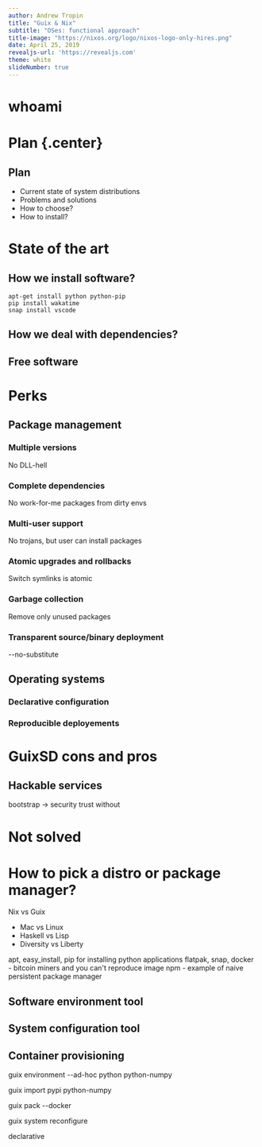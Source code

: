 ```yaml
---
author: Andrew Tropin
title: "Guix & Nix"
subtitle: "OSes: functional approach"
title-image: "https://nixos.org/logo/nixos-logo-only-hires.png"
date: April 25, 2019
revealjs-url: 'https://revealjs.com'
theme: white
slideNumber: true
---
```


# whoami

# Plan {.center}

<!-- ## Here's a slide -->

## Plan

- Current state of system distributions
- Problems and solutions
- How to choose?
- How to install?

# State of the art


## How we install software?

``` shell
apt-get install python python-pip
pip install wakatime
snap install vscode
```

## How we deal with dependencies?

## Free software

# Perks

## Package management

### Multiple versions
No DLL-hell
### Complete dependencies
No work-for-me packages from dirty envs
### Multi-user support
No trojans, but user can install packages
### Atomic upgrades and rollbacks
Switch symlinks is atomic
### Garbage collection
Remove only unused packages
### Transparent source/binary deployment
--no-substitute

## Operating systems
### Declarative configuration
### Reproducible deployements

# GuixSD cons and pros
## Hackable services

bootstrap -> security trust without

# Not solved


# How to pick a distro or package manager?
Nix vs Guix

* Mac vs Linux
* Haskell vs Lisp
* Diversity vs Liberty


apt, easy_install, pip for installing python applications
flatpak, snap, docker - bitcoin miners and you can't reproduce image
npm - example of naive persistent package manager
## Software environment tool
## System configuration tool
## Container provisioning

guix environment --ad-hoc python python-numpy

guix import pypi python-numpy

guix pack --docker

guix system reconfigure




declarative
